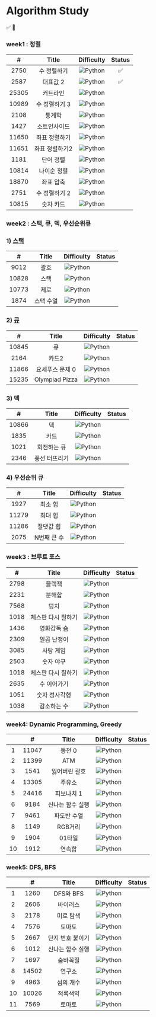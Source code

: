 # Algorithm Study
✅ 👀
### week1 : 정렬

|   #   |     Title      |                               Difficulty                               | Status |
| :---: | :------------: | :--------------------------------------------------------------------: |:------:|
| 2750  |  수 정렬하기   | ![Python](https://img.shields.io/badge/BRONZE%20II-CD7F32?style=flat)  |    ✅    |
| 2587  |    대표값 2    | ![Python](https://img.shields.io/badge/BRONZE%20II-CD7F32?style=flat)  |    ✅    |
| 25305 |    커트라인    | ![Python](https://img.shields.io/badge/BRONZE%20II-CD7F32?style=flat)  |        |
| 10989 | 수 정렬하기 3  |  ![Python](https://img.shields.io/badge/BRONZE%20I-CD7F32?style=flat)  |        |
| 2108  |     통계학     | ![Python](https://img.shields.io/badge/SILVER%20III-A3A3A3?style=flat) |        |
| 1427  |  소트인사이드  |  ![Python](https://img.shields.io/badge/SILVER%20V-A3A3A3?style=flat)  |        |
| 11650 | 좌표 정렬하기  |  ![Python](https://img.shields.io/badge/SILVER%20V-A3A3A3?style=flat)  |        |
| 11651 | 좌표 정렬하기2 |  ![Python](https://img.shields.io/badge/SILVER%20V-A3A3A3?style=flat)  |        |
| 1181  |   단어 정렬    |  ![Python](https://img.shields.io/badge/SILVER%20V-A3A3A3?style=flat)  |        |
| 10814 |  나이순 정렬   |  ![Python](https://img.shields.io/badge/SILVER%20V-A3A3A3?style=flat)  |        |
| 18870 |   좌표 압축    | ![Python](https://img.shields.io/badge/SILVER%20II-A3A3A3?style=flat)  |        |
| 2751  | 수 정렬하기 2  |  ![Python](https://img.shields.io/badge/SILVER%20V-A3A3A3?style=flat)  |        |
| 10815 |   숫자 카드    |  ![Python](https://img.shields.io/badge/SILVER%20V-A3A3A3?style=flat)  |      |

### week2 : 스택, 큐, 덱, 우선순위큐

### 1) [스택]()

|   #   |   Title   |                               Difficulty                               | Status |
| :---: | :-------: | :--------------------------------------------------------------------: |:------:|
| 9012  |   괄호    | ![Python](https://img.shields.io/badge/SILVER%20IV-A3A3A3?style=flat)  |        |
| 10828 |   스택    | ![Python](https://img.shields.io/badge/SILVER%20IV-A3A3A3?style=flat)  |        |
| 10773 |   제로    | ![Python](https://img.shields.io/badge/SILVER%20IV-A3A3A3?style=flat)  |        |
| 1874  | 스택 수열 | ![Python](https://img.shields.io/badge/SILVER%20III-A3A3A3?style=flat) |      |

### 2) [큐]()

|   #   |      Title      |                              Difficulty                               | Status |
| :---: | :-------------: | :-------------------------------------------------------------------: |:----:|
| 10845 |       큐        | ![Python](https://img.shields.io/badge/SILVER%20IV-A3A3A3?style=flat) |      |
| 2164  |      카드2      | ![Python](https://img.shields.io/badge/SILVER%20IV-A3A3A3?style=flat) |      |
| 11866 | 요세푸스 문제 0 | ![Python](https://img.shields.io/badge/SILVER%20V-A3A3A3?style=flat)  |      |
| 15235 | Olympiad Pizza  | ![Python](https://img.shields.io/badge/SILVER%20V-A3A3A3?style=flat)  |      |

### 3) 덱

|   #   |     Title     |                               Difficulty                               | Status |
| :---: | :-----------: | :--------------------------------------------------------------------: | :----: |
| 10866 |      덱       | ![Python](https://img.shields.io/badge/SILVER%20IV-A3A3A3?style=flat)  |     |
| 1835  |     카드      | ![Python](https://img.shields.io/badge/SILVER%20IV-A3A3A3?style=flat)  |      |
| 1021  |  회전하는 큐  | ![Python](https://img.shields.io/badge/SILVER%20IV-A3A3A3?style=flat)  |    |
| 2346  | 풍선 터뜨리기 | ![Python](https://img.shields.io/badge/SILVER%20III-A3A3A3?style=flat) |      |

### 4) 우선순위 큐

|   #   |    Title    |                              Difficulty                               | Status |
| :---: | :---------: | :-------------------------------------------------------------------: | :----: |
| 1927  |   최소 힙   | ![Python](https://img.shields.io/badge/SILVER%20II-A3A3A3?style=flat) |     |
| 11279 |   최대 힙   | ![Python](https://img.shields.io/badge/SILVER%20II-A3A3A3?style=flat) |      |
| 11286 |  절댓값 힙  | ![Python](https://img.shields.io/badge/SILVER%20I-A3A3A3?style=flat)  |     |
| 2075  | N번째 큰 수 | ![Python](https://img.shields.io/badge/SILVER%20II-A3A3A3?style=flat) |      |

### week3 : 브루트 포스

|  #   |       Title        |                               Difficulty                               | Status |
| :--: | :----------------: | :--------------------------------------------------------------------: | :----: |
| 2798 |       블랙잭       | ![Python](https://img.shields.io/badge/BRONZE%20II-CD7F32?style=flat)  |      |
| 2231 |       분해합       | ![Python](https://img.shields.io/badge/BRONZE%20II-CD7F32?style=flat)  |   |
| 7568 |        덩치        |  ![Python](https://img.shields.io/badge/SILVER%20V-A3A3A3?style=flat)  |   |
| 1018 | 체스판 다시 칠하기 | ![Python](https://img.shields.io/badge/SILVER%20IV-A3A3A3?style=flat)  |   |
| 1436 |    영화감독 숌     |  ![Python](https://img.shields.io/badge/SILVER%20V-A3A3A3?style=flat)  |   |
| 2309 |    일곱 난쟁이     |  ![Python](https://img.shields.io/badge/BRONZE%20I-CD7F32?style=flat)  |   |
| 3085 |     사탕 게임      | ![Python](https://img.shields.io/badge/SILVER%20III-A3A3A3?style=flat) ||
| 2503 |     숫자 야구      | ![Python](https://img.shields.io/badge/SILVER%20III-A3A3A3?style=flat) ||
| 1018 | 체스판 다시 칠하기 | ![Python](https://img.shields.io/badge/SILVER%20IV-A3A3A3?style=flat)  |   |
| 2635 |    수 이어가기     |  ![Python](https://img.shields.io/badge/SILVER%20V-A3A3A3?style=flat)  |   |
| 1051 |   숫자 정사각형    | ![Python](https://img.shields.io/badge/SILVER%20IV-A3A3A3?style=flat)  |   |
| 1038 |    감소하는 수     |   ![Python](https://img.shields.io/badge/GOLD%20V-D5A11E?style=flat)   ||

### week4: Dynamic Programming, Greedy

| |   #   |     Title      |                               Difficulty                               | Status |
|:---:| :---: | :------------: | :--------------------------------------------------------------------: |:-----:|
|1|11047|동전 0|![Python](https://img.shields.io/badge/SILVER%20IV-A3A3A3?style=flat) |       |
|2|11399|ATM|![Python](https://img.shields.io/badge/SILVER%20IV-A3A3A3?style=flat) |       |
|3|1541|잃어버린 괄호|![Python](https://img.shields.io/badge/SILVER%20II-A3A3A3?style=flat) |     |
|4|13305|주유소|![Python](https://img.shields.io/badge/SILVER%20III-A3A3A3?style=flat) |     |
|5|24416|피보나치 1|![Python](https://img.shields.io/badge/BRONZE%20I-CD7F32?style=flat) |      |
|6|9184|신나는 함수 실행|![Python](https://img.shields.io/badge/SILVER%20II-A3A3A3?style=flat) |     |
|7|9461|파도반 수열|![Python](https://img.shields.io/badge/SILVER%20III-A3A3A3?style=flat) |     |
|8|1149|RGB거리|![Python](https://img.shields.io/badge/SILVER%20I-A3A3A3?style=flat) |     |
|9|1904|01타일|![Python](https://img.shields.io/badge/SILVER%20III-A3A3A3?style=flat) |    |
|10|1912|연속합|![Python](https://img.shields.io/badge/SILVER%20II-A3A3A3?style=flat) |     |

### week5: DFS, BFS

| |   #   |     Title      |                               Difficulty                               | Status |
|:---:| :---: | :------------: | :--------------------------------------------------------------------: | :----: |
|1|1260|DFS와 BFS|![Python](https://img.shields.io/badge/SILVER%20II-A3A3A3?style=flat) 
|2|2606|바이러스|![Python](https://img.shields.io/badge/SILVER%20III-A3A3A3?style=flat) 
|3|2178|미로 탐색|![Python](https://img.shields.io/badge/SILVER%20I-A3A3A3?style=flat) 
|4|7576|토마토|![Python](https://img.shields.io/badge/GOLD%20V-D5A11E?style=flat) 
|5|2667|단지 번호 붙이기|![Python](https://img.shields.io/badge/SILVER%20I-A3A3A3?style=flat) 
|6|1012|신나는 함수 실행|![Python](https://img.shields.io/badge/SILVER%20II-A3A3A3?style=flat) 
|7|1697|숨바꼭질|![Python](https://img.shields.io/badge/SILVER%20I-A3A3A3?style=flat) 
|8|14502|연구소|![Python](https://img.shields.io/badge/GOLD%20IV-D5A11E?style=flat) 
|9|4963|섬의 개수|![Python](https://img.shields.io/badge/SILVER%20II-A3A3A3?style=flat) 
|10|10026|적록색약|![Python](https://img.shields.io/badge/GOLD%20V-D5A11E?style=flat) 
|11|7569|토마토|![Python](https://img.shields.io/badge/GOLD%20V-D5A11E?style=flat) 


<!--
금: #D5A11E
은: #A3A3A3
동: #CD7F32
I	11
2	II
3	III
4	IV
5	V
-->
